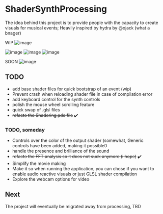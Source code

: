 # ShaderSynthProcessing

The idea behind this project is to provide people with the capacity to create visuals for musical events;
Heavily inspired by hydra by @ojack (what a bnager)


WIP
![image](https://github.com/tob-0/ShaderSynthProcessing/assets/46324307/d47f6d7a-a440-4be3-a1c8-76aeb87d6a8a)

![image](https://github.com/tob-0/ShaderSynthProcessing/assets/46324307/8b1f2628-3b6f-4f0b-87e0-4126daefd4a4)
![image](https://github.com/tob-0/ShaderSynthProcessing/assets/46324307/d7250b49-f196-4030-b6fe-ed0338021302)
![image](https://github.com/tob-0/ShaderSynthProcessing/assets/46324307/3fd80084-9d3d-4300-a6d2-c07eb0ea48d6)


SOON
![image](https://github.com/tob-0/ShaderSynthProcessing/assets/46324307/49a1ea11-793c-465a-9b91-bf773cdf4826)


## TODO

- add base shader files for quick bootstrap of an event (wip)
- Prevent crash when reloading shader file in case of compilation error
- add keyboard control for the synth controls
- polish the mouse wheel scrolling feature
- quick swap of .glsl files
- ~~refacto the Shadering.pde file~~ ✔️

### TODO, someday

- Controls over the color of the output shader (somewhat, Generic controls have been added, making it possible0
- handle the presence and brilliance of the sound
- ~~refacto the FFT analysis so it does not suck anymore (i hope)~~ ✔️
- Simplify the movie making
- Make it so when running the application, you can chose if you want to enable audio reactive visuals or just GLSL shader compilation
- Explore the webcam options for video

## Next

The project will eventually be migrated away from processing, TBD
